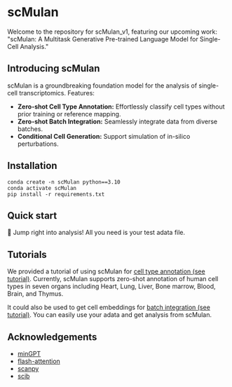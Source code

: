 # scMulan

Welcome to the repository for scMulan_v1, featuring our upcoming work: "scMulan: A Multitask Generative Pre-trained Language Model for Single-Cell Analysis." 



## Introducing scMulan 
scMulan is a groundbreaking foundation model for the analysis of single-cell transcriptomics.
Features:
- **Zero-shot Cell Type Annotation:** Effortlessly classify cell types without prior training or reference mapping.
- **Zero-shot Batch Integration:** Seamlessly integrate data from diverse batches.
- **Conditional Cell Generation:** Support simulation of in-silico perturbations.

## Installation
```
conda create -n scMulan python==3.10
conda activate scMulan
pip install -r requirements.txt
```

## Quick start
🚀 Jump right into analysis! All you need is your test adata file.

## Tutorials
We provided a tutorial of using scMulan for [cell type annotation (see tutorial)](/Tutorial-cell_type_annotation.ipynb).
Currently, scMulan supports zero-shot annotation of human cell types in seven organs including Heart, Lung, Liver, Bone marrow, Blood, Brain, and Thymus.

It could also be used to get cell embeddings for [batch integration (see tutorial)](/Tutorial-integration.ipynb).
You can easily use your adata and get analysis from scMulan.

## Acknowledgements

- [minGPT](https://github.com/karpathy/minGPT)
- [flash-attention](https://github.com/HazyResearch/flash-attention)
- [scanpy](https://github.com/scverse/scanpy)
- [scib](https://github.com/theislab/scib)